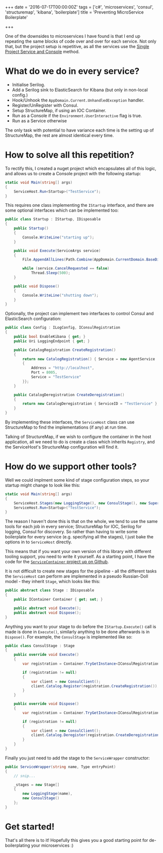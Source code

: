 +++
date = '2016-07-17T00:00:00Z'
tags = ['c#', 'microservices', 'consul', 'structuremap', 'kibana', 'boilerplate']
title = 'Preventing MicroService Boilerplate'

+++

One of the downsides to microservices I have found is that I end up repeating the same blocks of code over and over for each service.  Not only that, but the project setup is repetitive, as all the services use the [Single Project Service and Console][single-project] method.

# What do we do in every service?

* Initialise Serilog.
* Add a Serilog sink to ElasticSearch for Kibana (but only in non-local config.)
* Hook/Unhook the `AppDomain.Current.UnhandledException` handler.
* Register/UnRegister with Consul.
* Setup StructureMap, if using an IOC Container.
* Run as a Console if the `Environment.UserInteractive` flag is true.
* Run as a Service otherwise

The only task with potential to have variance each time is the setting up of StructureMap, the rest are almost identical every time.

# How to solve all this repetition?

To rectify this, I created a nuget project which encapsulates all of this logic, and allows us to create a Console project with the following startup:

```c#
static void Main(string[] args)
{
	ServiceHost.Run<Startup>("TestService");
}
```

This requires one class implementing the `IStartup` interface, and there are some optional interfaces which can be implemented too:

```c#
public class Startup : IStartup, IDisposable
{
	public Startup()
	{
		Console.WriteLine("starting up");
	}

	public void Execute(ServiceArgs service)
	{
		File.AppendAllLines(Path.Combine(AppDomain.CurrentDomain.BaseDirectory, "log.txt"), new[] { "boot!" });

		while (service.CancelRequested == false)
			Thread.Sleep(500);
	}

	public void Dispose()
	{
		Console.WriteLine("shutting down");
	}
}
```

Optionally, the project can implement two interfaces to control Consul and ElasticSearch configuration:

```c#
public class Config : ILogConfig, IConsulRegistration
{
	public bool EnableKibana { get; }
	public Uri LoggingEndpoint { get; }

	public CatalogRegistration CreateRegistration()
	{
		return new CatalogRegistration() { Service = new AgentService
		{
			Address = "http://localhost",
			Port = 8005,
			Service = "TestService"
		}};
	}

	public CatalogDeregistration CreateDeregistration()
	{
		return new CatalogDeregistration { ServiceID = "TestService" };
	}
}
```

By implementing these interfaces, the `ServiceHost` class can use StructureMap to find the implementations (if any) at run time.

Talking of StructureMap, if we wish to configure the container in the host application, all we need to do is create a class which inherits `Registry`, and the ServiceHost's StructureMap configuration will find it.

# How do we support other tools?

Well we could implment some kind of stage configuration steps, so your startup might change to look like this:

```c#
static void Main(string[] args)
{
	ServiceHost.Stages(new LoggingStage(), new ConsulStage(), new SuperAwesomeThingStage());
	ServiceHost.Run<Startup>("TestService");
}
```

The reason I haven't done this is that on the whole, we tend to use the same tools for each job in every service; StructureMap for IOC, Serilog for logging, Consul for discovery.  So rather than having to write some boilerplate for every service (e.g. specifying all the stages), I just bake the options in to `ServiceHost` directly.

This means that if you want your own version of this library with different tooling support, you need to write it yourself.  As a starting point, I have the code for the [`ServiceContainer` project up on Github][service-container].

It is not difficult to create new stages for the pipeline - all the different tasks the `ServiceHost` can perform are implemented in a pseudo Russian-Doll model - they inherit `Stage`, which looks like this:

```c#
public abstract class Stage : IDisposable
{
	public IContainer Container { get; set; }

	public abstract void Execute();
	public abstract void Dispose();
}
```

Anything you want to your stage to do before the `IStartup.Execute()` call is made is done in `Execute()`, similarly anything to be done afterwards is in `Dispose()`.  For example, the `ConsulStage` is implemented like so:

```c#
public class ConsulStage : Stage
{
	public override void Execute()
	{
		var registration = Container.TryGetInstance<IConsulRegistration>();

		if (registration != null)
		{
			var client = new ConsulClient();
			client.Catalog.Register(registration.CreateRegistration());
		}
	}

	public override void Dispose()
	{
		var registration = Container.TryGetInstance<IConsulRegistration>();

		if (registration != null)
		{
			var client = new ConsulClient();
			client.Catalog.Deregister(registration.CreateDeregistration());
		}
	}
}
```

Finally you just need to add the stage to the `ServiceWrapper` constructor:

```c#
public ServiceWrapper(string name, Type entryPoint)
{
	// snip...

	_stages = new Stage[]
	{
		new LoggingStage(name),
		new ConsulStage()
	};
}
```

# Get started!

That's all there is to it!  Hopefully this gives you a good starting point for de-boilerplating your microservices :)


[single-project]: /2015/08/30/single-project-service-and-console/
[service-container]: https://github.com/pondidum/ServiceContainer
